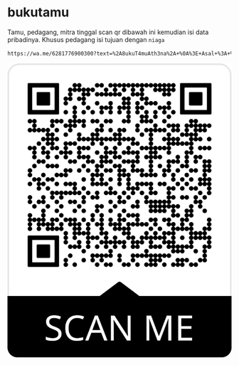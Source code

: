 # bukutamu

Tamu, pedagang, mitra tinggal scan qr dibawah ini kemudian isi data pribadinya. Khusus pedagang isi tujuan dengan `niaga` 

```sh
https://wa.me/6281776900300?text=%2A8ukuT4muAth3na%2A+%0A%3E+Asal+%3A+%0A%3E+Tujuan+%3A+%0A%3E+NoPol+%3A+
```

![image](./bukutamu.png)


